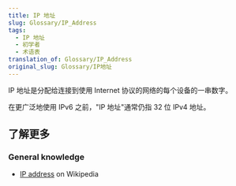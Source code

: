 ```yaml
---
title: IP 地址
slug: Glossary/IP_Address
tags:
  - IP 地址
  - 初学者
  - 术语表
translation_of: Glossary/IP_Address
original_slug: Glossary/IP地址
---
```

IP 地址是分配给连接到使用 Internet 协议的网络的每个设备的一串数字。

在更广泛地使用 IPv6 之前，"IP 地址"通常仍指 32 位 IPv4 地址。

## 了解更多

### General knowledge

- [IP address](https://zh.wikipedia.org/wiki/IP_address) on Wikipedia
